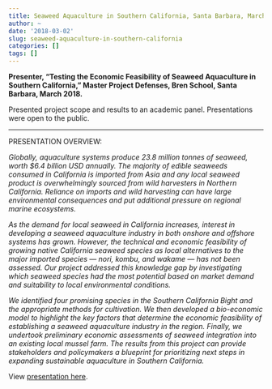 ```yaml
---
title: Seaweed Aquaculture in Southern California, Santa Barbara, March 2018.
author: ~
date: '2018-03-02'
slug: seaweed-aquaculture-in-southern-california
categories: []
tags: []
---
```


**Presenter, “Testing the Economic Feasibility of Seaweed Aquaculture in Southern California,” Master Project Defenses, Bren School, Santa Barbara, March 2018.**

Presented project scope and results to an academic panel. Presentations were open to the public.

***

PRESENTATION OVERVIEW:

_Globally, aquaculture systems produce 23.8 million tonnes of
seaweed, worth $6.4 billion USD annually. The majority of edible seaweeds consumed in California is imported from Asia and any local seaweed product is overwhelmingly sourced from wild harvesters in Northern California. Reliance on imports and wild harvesting can have large environmental consequences and put additional pressure on regional marine ecosystems._

_As the demand for local seaweed in California increases, interest in developing a seaweed aquaculture industry in both
onshore and offshore systems has grown. However, the technical and economic feasibility of growing native California seaweed species as local alternatives to the major imported species — nori, kombu, and wakame — has not been assessed. Our project addressed this knowledge gap by investigating which seaweed species had the most potential based on market demand and suitability to local environmental conditions._

_We identified four promising species in the Southern California Bight and the appropriate methods for cultivation. We then developed a bio-economic model to highlight the key factors that determine the economic feasibility of establishing a seaweed aquaculture industry in the region. Finally, we
undertook preliminary economic assessments of seaweed integration into an existing local mussel farm. The results from this project can provide stakeholders and policymakers a blueprint for prioritizing next steps in expanding sustainable aquaculture in Southern California._

View [presentation here](https://docs.google.com/presentation/d/e/2PACX-1vSt9_94kgbaUbbv5cznPjI7k4AcZA9E096gQMKhQGJq_G590LgnwJ6Vp0d1cPqba1KBp3Lee1lExeqZ/pub?start=false&loop=false&delayms=5000).